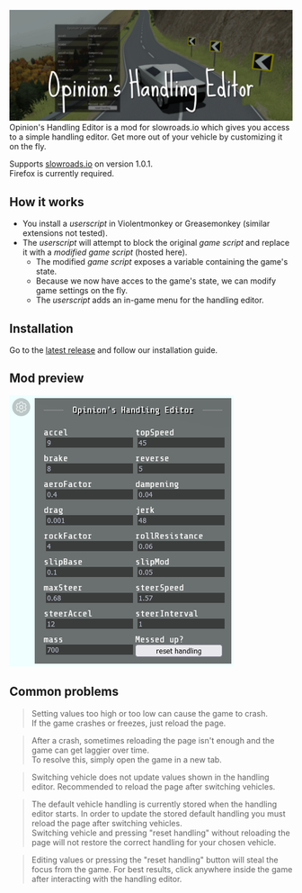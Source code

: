 
![Opinion's Handling Editor for slowroads.io](header.png)
Opinion's Handling Editor is a mod for slowroads.io which gives you access to a simple handling editor. Get more out of your vehicle by customizing it on the fly.

 Supports [slowroads.io](https://slowroads.io/) on version 1.0.1.  
 Firefox is currently required.

## How it works
 - You install a *userscript* in Violentmonkey or Greasemonkey (similar extensions not tested).
 - The *userscript* will attempt to block the original *game script* and replace it with a *modified game script* (hosted here).
   - The modified *game script* exposes a variable containing the game's state.
   - Because we now have acces to the game's state, we can modify game settings on the fly.
   - The *userscript* adds an in-game menu for the handling editor.

## Installation
Go to the [latest release](https://github.com/Opinion/slowroads-handling-editor/releases/latest) and follow our installation guide.

## Mod preview
![Preview of Opinion's Handling Editor](preview.png)

## Common problems

> Setting values too high or too low can cause the game to crash.  
> If the game crashes or freezes, just reload the page.

> After a crash, sometimes reloading the page isn't enough and the game can get laggier
> over time.  
> To resolve this, simply open the game in a new tab.

> Switching vehicle does not update values shown in the handling editor. Recommended to
> reload the page after switching vehicles.

> The default vehicle handling is currently stored when the handling editor starts. In
> order to update the stored default handling you must reload the page after switching
> vehicles.  
> Switching vehicle and pressing "reset handling" without reloading the page will not
> restore the correct handling for your chosen vehicle.

> Editing values or pressing the "reset handling" button will steal the focus from the
> game. For best results, click anywhere inside the game after interacting with the
> handling editor.
